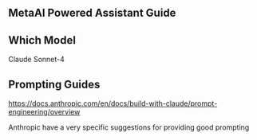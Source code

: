 ## MetaAI Powered Assistant Guide

## Which Model

Claude Sonnet-4

## Prompting Guides

https://docs.anthropic.com/en/docs/build-with-claude/prompt-engineering/overview

Anthropic have a very specific suggestions for providing good prompting